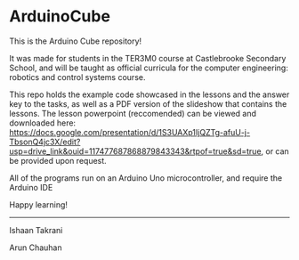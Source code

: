 # ArduinoCube

This is the Arduino Cube repository!

It was made for students in the TER3M0 course at Castlebrooke Secondary School,
and will be taught as official curricula for the computer engineering: robotics and control systems course.

This repo holds the example code showcased in the lessons and the answer key to the tasks, as well as a PDF version of the slideshow that contains the lessons.
The lesson powerpoint (reccomended) can be viewed and downloaded here: https://docs.google.com/presentation/d/1S3UAXp1IjQZTg-afuU-j-TbsonQ4jc3X/edit?usp=drive_link&ouid=117477687868879843343&rtpof=true&sd=true, or can be provided upon request.


All of the programs run on an Arduino Uno microcontroller, and require the Arduino IDE

Happy learning!


---
Ishaan Takrani

Arun Chauhan
